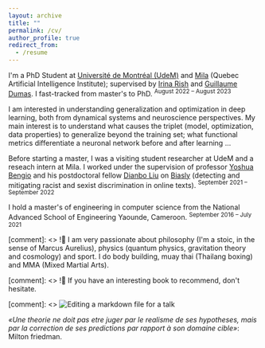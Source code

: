 ```yaml
---
layout: archive
title: ""
permalink: /cv/
author_profile: true
redirect_from:
  - /resume
---
```


I'm a PhD Student at [Université de Montréal (UdeM)](https://www.umontreal.ca/) and [Mila](https://mila.quebec/) (Quebec Artificial Intelligence Institute); supervised by [Irina Rish](https://irina-rish.com/) and [Guillaume Dumas](http://www.extrospection.eu/). I fast-tracked from master's to PhD. $^{\text{August 2022 – August 2023}}$ 

I am interested in understanding generalization and optimization in deep learning, both from dynamical systems and neuroscience perspectives. My main interest is to understand what causes the triplet (model, optimization, data properties) to generalize beyond the training set; what functional metrics differentiate a neuronal network before and after learning ...

Before starting a master, I was a visiting student researcher at UdeM and a reseach intern at Mila. I worked under the supervision of professor [Yoshua Bengio](https://yoshuabengio.org/en/) and his postdoctoral fellow [Dianbo Liu](https://scholar.google.com/citations?user=kGSzBpMAAAAJ&hl=en) on [Biasly](https://mila.quebec/projet/biasly/) (detecting and mitigating racist and sexist discrimination in online texts). $^{\text{September 2021 – September 2022}}$

I hold a master's of engineering in computer science from the National Advanced School of Engineering Yaounde, Cameroon. $^{\text{September 2016 – July 2021}}$

[comment]: <> !🌱 I am very passionate about philosophy (I'm a stoic, in the sense of Marcus Aurelius), physics (quantum physics, gravitation theory and cosmology) and sport. I do body building, muay thai (Thailang boxing) and MMA (Mixed Martial Arts).

[comment]: <> !💬 If you have an interesting book to recommend, don't hesitate.


[comment]: <> ![Editing a markdown file for a talk](/images/editing-talk.png)

*«Une theorie ne doit pas etre juger par le realisme de ses hypotheses, mais par la correction de ses predictions par rapport à son domaine cible»*: Milton friedman.

<!--- 
{% include base_path %} [Download (resume.pdf)]( https://drive.google.com/file/d/12JKD9rXqWgb5lvdUH_phhRjg37r4Vnf9/view?usp=sharing)


PROFESSIONAL EXPERIENCE
======
* February 2022 - September 2022 : Research Assistant
  * MILA, Quebec Artificial Intelligence Institute
  * Scaling and phase transitions in natural language processing algorithms
  * Supervisor: Irina Rish, Guillaume Dumas

* January 2021 - January 2022 : Machine Learning Research Intern
  * MILA, Quebec Artificial Intelligence Institute
  * Detecting and mitigating racist and sexist discrimination in online texts
  * Supervisor: Yoshua Bengio, Dianbo Liu

* June 2020 - December 2020 : Machine Learning Research Intern
  * WL Research Lab (1 Broadway, Cambridge, MA 02142)
  * Developed and deployed a machine learning (ML) solution that reviews end-user license agreements (EULA) for terms and conditions that are unacceptable to the government
  * Supervisor: Mohamed Hassan Kane

* February 2020 - March 2020 : Software Engineer
  * GOHZE Cameroun
  * Used apache POI to efficiently display and format the contents of an excel file in a javafx application
  * Supervisor: Boris Martial Foading

* July 2019 - September 2019 : Software Engineer
  * Megasoft SARL Cameroun
  * Stabilization of databases and automation of test programs
  * Supervisor: Ibrahim Moukouop Nguena

RECENTS RESEARCH WORKS
======
*  Text style transfert and Style-controlled language generation with [Generative Flow Network](https://arxiv.org/abs/2111.09266) (<em>progress</em>)
* Phase transition in large-scale language models (<em>progress</em>)
* Transformers with Independent Mechanisms ([<em>paper, 1st version</em>](https://arxiv.org/abs/2103.00336), the version of the paper in which I am co-author is under review : I have made contributions on the model and experiments)
* Adaptive Discrete Communication Bottlenecks with Dynamic Vector Quantization ([<em>preprint</em>](https://arxiv.org/abs/2202.01334), under review)
* Biasly : a ML based platform for automatic racial discrimination detection in online texts (<em>under review</em>)
* Text style transfer for racist text debiasing : sentence embedding debiasing with auxiliary target (<em>progress</em>)
* On the use of linguistic similarities to improve Neural Machine Translation for African Languages ([<em>paper</em>](https://openreview.net/pdf?id=Q5ZxoD2LqcI), accepted at the 5th Black in AI Workshop @ NeurIPS 2021)
* Blending Dependency Tree and Plain Text  Representation Learning for Natural Language Inference (<em>Thanks to graph neural networks, we have reached the SOTA in text entailment, paper still under review</em>)
* K-armed Bandits Reward-based Optimization for Language Generation (<em>progress</em>)
* $\epsilon$-greedy policy for language modelling regularized with the minimization of the uniform information density of the utterances generated : A Cognitive Regularizer for Language Modeling (<em>progress</em>)
--->

<!--- 
Skills
======
* Skill 1
* Skill 2
  * Sub-skill 2.1
  * Sub-skill 2.2
--->

<!--- 
PUBLICATIONS
======
  <ul>{% for post in site.publications %}
    {% include archive-single-cv.html %}
  {% endfor %}</ul>
--->

<!--- 
EDUCATION
======
* Visiting Student researcher, Université de Montréal (UdeM), October 2021 - Now
* Master's of Engineering in Computer Science, National Advanced School of Engineering Yaounde, Cameroon, September 2018 - July 2021
* Mathematics and Physical Sciences, National Advanced School of Engineering Yaounde, Cameroon, September 2016 - June 2018
* Scientific Baccalaureate, Bilingual High School Bangang, September 2009 - June 2016

PROFESSIONAL SERVICES
======
* Machine Translation of local African languages
  * I am one of the first people to have tackled machine translation of Cameroonian local languages : we have released a dataset of 22 Cameroonian local languages, trained and put into production unsupervised (denoising auto-encoder + online back-translation) multilingual (XLM) machine translation models (adapted to low-resource languages such as those of Africa)
  * Ongoing Related Projects : tools (BLEU, tokenizer..) for morphologically complex languages such as those of Africa and speech2speech (train a model to translate a speech from one language to another).
* Reviewer : 5th Black in AI Workshop (co-located with NeurIPS 2021)
* Member & Mentor : AI-Mentoring-ENSPY, a group that aims to guide our cadets at ENSPY in their learning of Artificial Intelligence, mainly the reading of scientific articles


LANGUAGES
======
* French : Native
* English : Intermediate (Professional)
--->

<!--- 
Talks
======
  <ul>{% for post in site.talks %}
    {% include archive-single-talk-cv.html %}
  {% endfor %}</ul>
  
Teaching
======
  <ul>{% for post in site.teaching %}
    {% include archive-single-cv.html %}
  {% endfor %}</ul>
  
Service and leadership
======
* Reviewer : 5th Black in AI Workshop (co-located with NeurIPS 2021)
--->